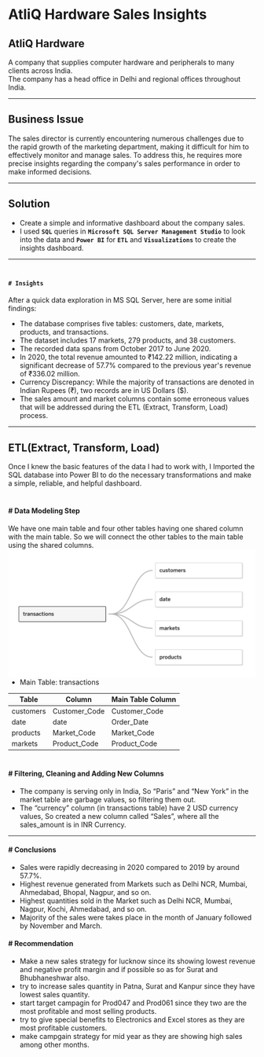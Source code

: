 # AtliQ Hardware Sales Insights

## AtliQ Hardware
A company that supplies computer hardware and peripherals to many clients across India.\
The company has a head office in Delhi and regional offices throughout India.

---

## Business Issue
The sales director is currently encountering numerous challenges due to the rapid growth of the marketing department, making it difficult for him to effectively monitor and manage sales. To address this, he requires more precise insights regarding the company's sales performance in order to make informed decisions.

---

## Solution
- Create a simple and informative dashboard about the company sales.
- I used **`SQL`** queries in **`Microsoft SQL Server Management Studio`** to look into the data and **`Power BI`** for **`ETL`** and **`Visualizations`** to create the insights dashboard.

---


	
# 
#### `# Insights`


After a quick data exploration in MS SQL Server, here are some initial findings:
- The database comprises five tables: customers, date, markets, products, and transactions.
- The dataset includes 17 markets, 279 products, and 38 customers.
- The recorded data spans from October 2017 to June 2020.
-  In 2020, the total revenue amounted to ₹142.22 million, indicating a significant decrease of 57.7% compared to the previous year's revenue of ₹336.02 million.
- Currency Discrepancy: While the majority of transactions are denoted in Indian Rupees (₹), two records are in US Dollars ($).
- The sales amount and market columns contain some erroneous values that will be addressed during the ETL (Extract, Transform, Load) process.

---

## ETL(Extract, Transform, Load)
Once I knew the basic features of the data I had to work with, I Imported the SQL database into Power BI to do the necessary transformations and make a simple, reliable, and helpful dashboard.

# 

#### # Data Modeling Step
We have one main table and four other tables having one shared column with the main table. So we will connect the other tables to the main table using the shared columns.
<img align="right" alt="Coding" width="573" src= "https://github.com/Laxman-Lakhan/AtliQ-Hardware-Sales-Insights/blob/acba4322c422a8dac8b24a450ca1b6a35384617a/Data/Screenshots/ETL_.png" >

- Main Table: transactions

|Table|Column|Main Table Column|   
|---|---|---|
|customers|Customer_Code|Customer_Code|
|date|date|Order_Date|
|products|Market_Code|Market_Code|
|markets|Product_Code|Product_Code|


# 

#### # Filtering, Cleaning and Adding New Columns
- The company is serving only in India, So “Paris” and “New York” in the market table are garbage values, so filtering them out.
- The “currency” column (in transactions table) have 2 USD currency values, So created a new column called “Sales”, where all the sales_amount is in INR Currency.

---

#### # Conclusions
- Sales were rapidly decreasing in 2020 compared to 2019 by around 57.7%.
- Highest revenue generated from Markets such as Delhi NCR, Mumbai, Ahmedabad, Bhopal, Nagpur, and so on.
- Highest quantities sold in the Market such as Delhi NCR, Mumbai, Nagpur, Kochi, Ahmedabad, and so on.
- Majority of the sales were takes place in the month of January followed by November and March.

#### # Recommendation
- Make a new sales strategy for lucknow since its showing lowest revenue and negative profit margin and if possible so as for Surat and Bhubhaneshwar also.
- try to increase sales quantity in Patna, Surat and Kanpur since they have lowest sales quantity.
- start target campagin for Prod047 and Prod061 since they two are the most profitable and most selling products.
- try to give special benefits to Electronics and Excel stores as they are most profitable customers.
- make campgain strategy for mid year as they are showing high sales among other months.


